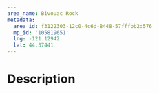 ```yaml
---
area_name: Bivouac Rock
metadata:
  area_id: f3122303-12c0-4c6d-8448-57fffbb2d576
  mp_id: '105819651'
  lng: -121.12942
  lat: 44.37441
---
```

# Description
